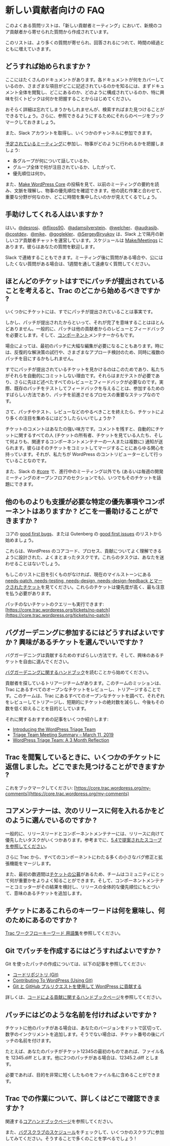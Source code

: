 <!--
# FAQ for New Contributors
-->

# 新しい貢献者向けの FAQ

<!--
This Frequently Asked Questions list comes from questions that new Core contributors ask in *New Contributors Meetings*.
-->

このよくある質問リストは、「新しい貢献者ミーティング」において、新規のコア貢献者から寄せられた質問から作成されています。

<!--
Look for the list to grow over time as more questions get asked and answered.
-->

このリストは、より多くの質問が寄せられ、回答されるにつれて、時間の経過とともに増えていきます。

<!--
## How do I get started?
-->

## どうすれば始められますか ?

<!--
There’s a lot of documentation out there. You’ll want to get a sense of what it covers and where the various parts and pieces live, start by going through it with an eye toward figuring out where things are, how they’re structured and what the topics are that particularly appeal to you.
-->

ここにはたくさんのドキュメントがあります。各ドキュメントが何をカバーしているのか、さまざまな項目がどこに記述されているのかを知るには、まずドキュメント全体を閲覧し、どこにあるのか、どのように構成されているのか、特に興味を引くトピックは何かを把握することからはじめてください。

<!--
You’ll probably forget the details, but you’ll know you can find things again with a search. Go ahead and bookmark those pages for further reference.
-->

おそらく詳細は忘れてしまうかもしれませんが、検索すればまた見つけることができるでしょう。さらに、参照できるようにするためにそれらのページをブックマークしておきましょう。

<!--
You’ll also want to set up Slack and join a few channels.
-->

また、Slack アカウントを取得し、いくつかのチャンネルに参加できます。

<!--
Start going to the [scheduled meetings](https://make.wordpress.org/meetings/) just to get an idea of how things get done:
-->

[予定されているミーティング](https://make.wordpress.org/meetings/)に参加し、物事がどのように行われるかを把握しましょう:

<!--
*   what each group talks about,
*   what gets a lot of attention across groups and, therefore,
*   what the priorities are.
-->

*   各グループが何について話しているか、
*   グループ全体で何が注目されているか、したがって、
*   優先順位は何か。

<!--
You also will want to go through the posts on [Make WordPress Core](https://make.wordpress.org/core/) to read meeting summaries from a while back, for context and to see how things get priority. Along with your other reading, you’ll start to get an idea of what the focus areas are and where you’d like to focus your time.
-->

また、[Make WordPress Core](https://make.wordpress.org/core/) の投稿を見て、以前のミーティングの要約を読み、文脈を理解し、物事の優先順位を確認できます。他の読む作業と合わせて、重要な分野が何なのか、どこに時間を集中したいのかが見えてくるでしょう。

<!--
## Are there specific people who can help me get started?
-->

## 手助けしてくれる人はいますか ?

<!--
There are. [@desrosj](https://profiles.wordpress.org/desrosj/), [@flixos90](https://profiles.wordpress.org/flixos90/), [@adamsilverstein](https://profiles.wordpress.org/adamsilverstein/), [@welcher](https://profiles.wordpress.org/welcher/), [@audrasjb](https://profiles.wordpress.org/audrasjb/), [@costdev](https://profiles.wordpress.org/costdev/), [@mike](https://profiles.wordpress.org/mike/), [@oglekler](https://profiles.wordpress.org/oglekler/), and [@SergeyBiryukov](https://profiles.wordpress.org/SergeyBiryukov/) run the New Core Contributors Bimonthly Chats on Slack; plan to start going to a few. The schedule is on [Make/Meetings](https://make.wordpress.org/meetings/), and they’ll welcome your questions.
-->

はい。[@desrosj](https://profiles.wordpress.org/desrosj/)、[@flixos90](https://profiles.wordpress.org/flixos90/)、[@adamsilverstein](https://profiles.wordpress.org/adamsilverstein/)、[@welcher](https://profiles.wordpress.org/welcher/)、[@audrasjb](https://profiles.wordpress.org/audrasjb/)、[@costdev](https://profiles.wordpress.org/costdev/)、[@mike](https://profiles.wordpress.org/mike/)、[@goglekler](https://profiles.wordpress.org/oglekler/)、[@SergeyBiryukov](https://profiles.wordpress.org/SergeyBiryukov/) は、Slack 上で隔月の新しいコア貢献者チャットを運営しています。スケジュールは [Make/Meetings](https://make.wordpress.org/meetings/) にあります。彼らはあなたの質問を歓迎します。

<!--
You can also ping them on Slack. If you have questions after a meeting, or you have a question you’d rather not ask publicly, you’re more than welcome to ping them throughout the week.
-->

Slack で連絡することもできます。ミーティング後に質問がある場合や、公にはしたくない質問がある場合は、1週間を通して遠慮なく質問してください。

<!--
## Given that most tickets already have a patch submitted, where should I start on Trac?
-->

## ほとんどのチケットはすでにパッチが提出されていることを考えると、Trac のどこから始めるべきですか ?

<!--
It’s true that some tickets already have patches.
-->

いくつかにチケットには、すでにパッチが提出されていることは事実です。

<!--
But patched rarely means finished. Generally, patches need review and feedback from other contributors. And from [component](https://make.wordpress.org/core/components/) maintainers.
-->

しかし、パッチが提出されたからといって、それが完了を意味することはほとんどありません。一般的に、パッチは他の貢献者からのレビューとフィードバックを必要とします。そして、[コンポーネント](https://make.wordpress.org/core/components/)メンテナーからもです。

<!--
Sometimes a first patch takes significant edits. Sometimes you might see multiple patches at the same time, iterating on a solution or exploring a variety of approaches.
-->

場合によっては、最初のパッチに大幅な編集が必要になることもあります。時には、反復的な解決策の試行や、さまざまなアプローチ検討のため、同時に複数のパッチを目にするかもしれません。

<!--
That’s why you see tickets that already have a patch, and why we don’t just automatically commit them. They still need testing, plus all those reviews and feedback we just mentioned. In fact, testing an existing patch and giving feedback is an excellent way for you to get involved, and a critical step in the process that moves them forward.
-->

すでにパッチが提出されているチケットを見かけるのはこのためであり、私たちがそれらを自動的にコミットしない理由です。それらはまだテストが必要であり、さらに先ほど述べたすべてのレビューとフィードバックが必要なのです。実際、既存のパッチをテストしてフィードバックを与えることは、参加するためのすばらしい方法であり、パッチを前進させるプロセスの重要なステップなのです。

<!--
So once you’ve done your thing, whether patching or testing or reviewing, how do you get more eyes on a ticket?
-->

さて、パッチやテスト、レビューなどのやるべきことを終えたら、チケットにより多くの注目を集めるにはどうしたらいいでしょうか ?

<!--
The ticket comments are your best friend. When you leave a comment, the ticket automatically pings everyone on the ticket: its owner, people who are watching the ticket and, best of all, one or more relevant component maintainers. And they have every interest in the world in getting that ticket committed and merged – it’s what we do as contributors to WordPress.
-->

チケットのコメントはあなたの強い味方です。コメントを残すと、自動的にチケットに関するすべての人 (チケットの所有者、チケットを見ている人たち、そして何よりも、関連するコンポーネントメンテナーの一人または複数に) 通知が送られます。彼らはそのチケットをコミットしてマージすることにあらゆる関心を持っています。それが、私たちが WordPress のコントリビューターとして行っていることなのです。

<!--
You can also bring it up in [#core](https://wordpress.slack.com/archives/C02RQBWTW) on Slack any time outside of any ongoing meeting (or in the open floor section of the weekly dev meeting).
-->

また、Slack の [#core](https://wordpress.slack.com/archives/C02RQBWTW) で、進行中のミーティング以外でも (あるいは毎週の開発ミーティングのオープンフロアのセクションでも)、いつでもそのチケットを話題にできます。
<!--
## Are there specific priorities or components that need more help than others? Where can I help the most?
-->

## 他のものよりも支援が必要な特定の優先事項やコンポーネントはありますか ? どこを一番助けることができますか ?

<!--
Start with the list of [good first bugs](https://core.trac.wordpress.org/tickets/good-first-bugs) in core or [good first issues](https://github.com/WordPress/gutenberg/contribute) in Gutenberg.
-->

コアの [good first bugs](https://core.trac.wordpress.org/tickets/good-first-bugs)、または Gutenberg の [good first issues](https://github.com/WordPress/gutenberg/contribute) のリストから始めましょう。

<!--
These are well-contained tasks designed to help you get familiar with WordPress core code, processes and contributing. And they likely won’t send you down a rabbit hole.
-->

これらは、WordPress のコアコード、プロセス、貢献についてよく理解できるように設計された、よくまとまったタスクです。これらのタスクは、あなたを迷わせることはないでしょう。

<!--
If nothing catches your eye on that list, start looking at the [tickets marked as needs-patch, needs-testing, needs-design, or needs-design-feedback](https://core.trac.wordpress.org/query?status=!closed&keywords=~good-first-bug&keywords=~needs-patch&keywords=~needs-testing&keywords=~needs-design&keywords=~needs-design-feedback&group=milestone&order=priority) in the current milestone. They have a higher priority and need the most attention.
-->

もしこのリストに目を引くものがなければ、現在のマイルストーンにある [needs-patch, needs-testing, needs-design, needs-design-feedback とマークされたチケット](https://core.trac.wordpress.org/query?status=!closed&keywords=~good-first-bug&keywords=~needs-patch&keywords=~needs-testing&keywords=~needs-design&keywords=~needs-design-feedback&group=milestone&order=priority)を見てください。これらのチケットは優先度が高く、最も注意を払う必要があります。

<!--
You can run a query for tickets with no patch: [https://core.trac.wordpress.org/tickets/no-patch](https://core.trac.wordpress.org/tickets/no-patch)
-->

パッチのないチケットのクエリーも実行できます: [https://core.trac.wordpress.org/tickets/no-patch](https://core.trac.wordpress.org/tickets/no-patch)

<!--
## How can I get involved with Bug Gardening? Can I pick any ticket that seems interesting?
-->

## バグガーデニングに参加するにはどうすればよいですか ? 興味があるチケットを選んでいいですか ?

<!--
Bug Gardening is a great way to contribute. And, yes. Feel free to pick any ticket that seems interesting.
-->

バグガーデニングは貢献するためのすばらしい方法です。そして、興味のあるチケットを自由に選んでください。

<!--
Do start by reading the [handbook entry on Bug Gardening](https://make.wordpress.org/core/handbook/testing/bug-gardening/).
-->

[バグガーデニングに関するハンドブック](https://make.wordpress.org/core/handbook/testing/bug-gardening/)を読むことから始めてください。

<!--
There’s a Triage Team that’s looking for contributors. Its mission is to go through every open ticket in Trac to review and triage each one, aiming to lower the absolute number of tickets in the short term and keep that number low going forward.
-->

貢献者を探しているトリアージチームがあります。このチームのミッションは、Trac にあるすべてのオープンなチケットをレビューし、トリアージすることです。このチームは、Trac にあるすべてのオープンなチケットを調べて、それぞれをレビューしてトリアージし、短期的にチケットの絶対数を減らし、今後もその数を低く抑えることを目的としています。

<!--
Some recommended reading on that:
-->

それに関するおすすめの記事をいくつか紹介します:

*   [Introducing the WordPress Triage Team](https://make.wordpress.org/core/2019/03/01/introducing-the-wordpress-triage-team/)
*   [Triage Team Meeting Summary – March 11, 2019](https://make.wordpress.org/core/2019/03/13/triage-team-meeting-summary-march-11-2019/)
*   [WordPress Triage Team: A 3 Month Reflection](https://jonathandesrosiers.com/2019/06/wordpress-triage-team-3-month-reflection/)

<!--
## While I browsed Trac, I replied to some tickets. Where can I find them again?
-->

## Trac を閲覧しているときに、いくつかのチケットに返信しました。どこでまた見つけることができますか ?

<!--
Bookmark this: [https://core.trac.wordpress.org/my-comments](https://core.trac.wordpress.org/my-comments)
-->

これをブックマークしてください: [https://core.trac.wordpress.org/my-comments](https://core.trac.wordpress.org/my-comments)

<!--
## How do core maintainers choose what goes into a next release?
-->

## コアメンテナーは、次のリリースに何を入れるかをどのように選んでいるのですか ?

<!--
Generally, the release leads and component maintainers have some tasks they would like to prioritize for the release. For reference, [see the proposed scope for 5.4](https://make.wordpress.org/core/2020/01/14/wordpress-5-4-planning-roundup/).
-->

一般的に、リリースリードとコンポーネントメンテナーには、リリースに向けて優先したいタスクがいくつかあります。参考までに、[5.4で提案されたスコープを参照してください](https://make.wordpress.org/core/2020/01/14/wordpress-5-4-planning-roundup/)。

<!--
Plus, from Trac, we merge a lot of small bug fixes and enhancements across every component.
-->

さらに Trac から、すべてのコンポーネントにわたる多くの小さなバグ修正と拡張機能をマージします。

<!--
Also, in the earliest weeks, there’s an [open call for tickets](https://make.wordpress.org/core/2019/12/04/wordpress-5-4-open-call-for-tickets/) so teams can get a better idea of what’s important to the community. Then, component maintainers and committers go over the results and add tickets that make sense, based on the overall priorities of the release.
-->

また、最初の数週間は[チケットの公募](https://make.wordpress.org/core/2019/12/04/wordpress-5-4-open-call-for-tickets/)があるため、チームはコミュニティにとって何が重要かをよりよく知ることができます。そして、コンポーネントメンテナーとコミッターがその結果を検討し、リリースの全体的な優先順位にもとづいて、意味のあるチケットを追加します。

<!--
## What do all those keywords on the tickets mean? What are they for?
-->

## チケットにあるこれらのキーワードは何を意味し、何のためにあるのですか ?

<!--
See [Trac workflow keywords glossary](https://make.wordpress.org/core/handbook/contribute/trac/keywords/).
-->

[Trac ワークフローキーワード 用語集](https://make.wordpress.org/core/handbook/contribute/trac/keywords/)を参照してください。

<!--
## How do I make patches with Git?
-->

## Git でパッチを作成するにはどうすればよいですか ?

<!--
See these articles for more information on creating patches with Git:
-->

Git を使ったパッチの作成については、以下の記事を参照してください:

<!--
*   [The Code Repository (Git)](https://make.wordpress.org/core/handbook/contribute/git/)
*   [Contributing To WordPress (Using Git)](http://scribu.net/wordpress/contributing-to-wordpress-using-github.html)
*   [Contributing to WordPress using Git and GitHub PRs](https://make.wordpress.org/core/handbook/contribute/git/github-pull-requests-for-code-review/)
-->

*   [コードリポジトリ (Git)](https://make.wordpress.org/core/handbook/contribute/git/)
*   [Contributing To WordPress (Using Git)](http://scribu.net/wordpress/contributing-to-wordpress-using-github.html)
*   [Git と GitHub プルリクエストを使用して WordPress に貢献する](https://make.wordpress.org/core/handbook/contribute/git/github-pull-requests-for-code-review/)

<!--
Find out more on the [Contributing with Code Handbook page](https://make.wordpress.org/core/handbook/contribute/).
-->

詳しくは、[コードによる貢献に関するハンドブックページ](https://make.wordpress.org/core/handbook/contribute/)を参照してください。

<!--
## How should I name my patches?
-->

## パッチにはどのような名前を付ければよいですか ?

<!--
If there are other patches on the ticket, add a numeric increment to your version, separated with a dot. Otherwise, name your patch after the ticket number.
-->

チケットに他のパッチがある場合は、あなたのバージョンをドットで区切って、数字のインクリメントを追加します。そうでない場合は、チケット番号の後にパッチの名前を付けます。

<!--
For example, if your patch is the first for ticket 12345, name your file 12345.diff. If there are 2 other patches, name your file 12345.2.diff.
-->

たとえば、あなたのパッチがチケット12345の最初のものであれば、ファイル名を 12345.diff とします。他に2つのパッチがある場合は、12345.2.diff とします。

<!--
If you want, you can include a very shortened purpose to your filename.
-->

必要であれば、目的を非常に短くしたものをファイル名に含めることができます。

<!--
## Where can I learn more about working with Trac?
-->

## Trac での作業について、詳しくはどこで確認できますか ?

<!--
See the related [Core Handbook Page](https://make.wordpress.org/core/handbook/tutorials/trac/new-user-quick-start/).
-->

関連する[コアハンドブックページ](https://make.wordpress.org/core/handbook/tutorials/trac/new-user-quick-start/)を参照してください。

<!--
Also, check the [bug scrub schedule](https://make.wordpress.org/core/2020/01/20/bug-scrub-schedule-for-5-4/) and go to some scrubs. You’ll learn a lot by doing!
-->

また、[バグスクラブのスケジュール](https://make.wordpress.org/core/2020/01/20/bug-scrub-schedule-for-5-4/)をチェックして、いくつかのスクラブに参加してみてください。そうすることで多くのことを学べるでしょう !

